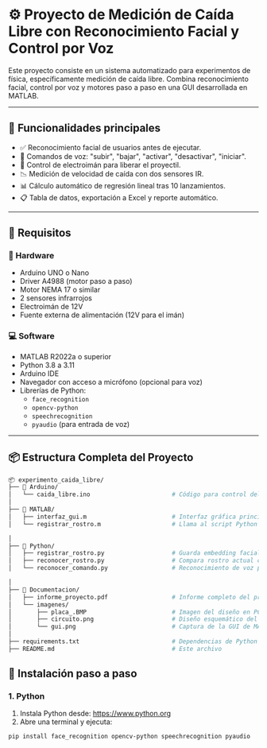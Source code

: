 # ⚙️ Proyecto de Medición de Caída Libre con Reconocimiento Facial y Control por Voz

Este proyecto consiste en un sistema automatizado para experimentos de física, específicamente medición de caída libre. Combina reconocimiento facial, control por voz y motores paso a paso en una GUI desarrollada en MATLAB.

---

## 🧠 Funcionalidades principales

- ✅ Reconocimiento facial de usuarios antes de ejecutar.
- 🎤 Comandos de voz: "subir", "bajar", "activar", "desactivar", "iniciar".
- 🧲 Control de electroimán para liberar el proyectil.
- 📉 Medición de velocidad de caída con dos sensores IR.
- 📊 Cálculo automático de regresión lineal tras 10 lanzamientos.
- 📋 Tabla de datos, exportación a Excel y reporte automático.

---

## 🔧 Requisitos

### 🔌 Hardware

- Arduino UNO o Nano
- Driver A4988 (motor paso a paso)
- Motor NEMA 17 o similar
- 2 sensores infrarrojos
- Electroimán de 12V
- Fuente externa de alimentación (12V para el imán)

### 💻 Software

- MATLAB R2022a o superior
- Python 3.8 a 3.11
- Arduino IDE
- Navegador con acceso a micrófono (opcional para voz)
- Librerías de Python:
  - `face_recognition`
  - `opencv-python`
  - `speechrecognition`
  - `pyaudio` (para entrada de voz)

---
## 📦 Estructura Completa del Proyecto 
```bash
📦 experimento_caida_libre/
├── 📁 Arduino/
│   └── caida_libre.ino                       # Código para control del hardware (motor, sensores)
│
├── 📁 MATLAB/
│   ├── interfaz_gui.m                        # Interfaz gráfica principal
│   └── registrar_rostro.m                    # Llama al script Python para registrar rostro

│
├── 📁 Python/
│   ├── registrar_rostro.py                   # Guarda embedding facial con nombre
│   ├── reconocer_rostro.py                   # Compara rostro actual con base de datos
│   └── reconocer_comando.py                  # Reconocimiento de voz para comandos

│
├── 📁 Documentacion/
│   ├── informe_proyecto.pdf                  # Informe completo del proyecto
│   └── imagenes/
│       ├── placa_.BMP                        # Imagen del diseño en PCB
│       ├── circuito.png                      # Diseño esquemático del sistema
│       └── gui.png                           # Captura de la GUI de MATLAB
│
├── requirements.txt                          # Dependencias de Python
├── README.md                                 # Este archivo
```

## 🧪 Instalación paso a paso

### 1. Python

1. Instala Python desde: https://www.python.org
2. Abre una terminal y ejecuta:

```bash
pip install face_recognition opencv-python speechrecognition pyaudio
